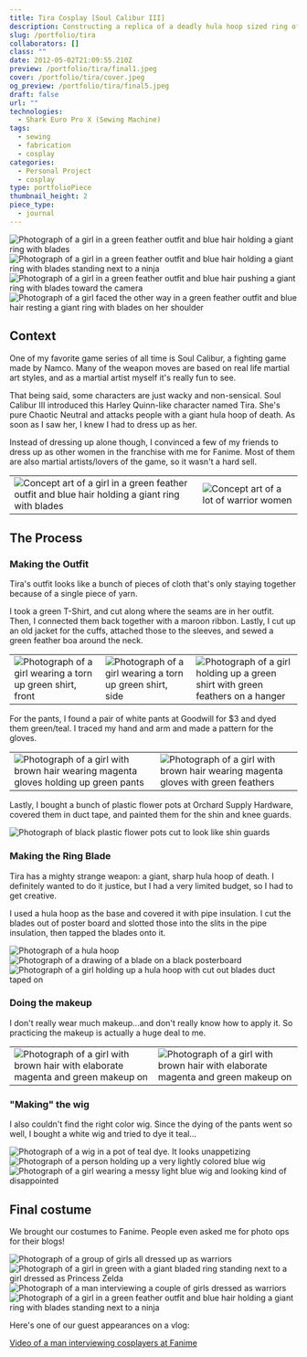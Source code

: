 ```yaml
---
title: Tira Cosplay [Soul Calibur III]
description: Constructing a replica of a deadly hula hoop sized ring of blades and a feathery costume on a budget.
slug: /portfolio/tira
collaborators: []
class: ""
date: 2012-05-02T21:09:55.210Z
preview: /portfolio/tira/final1.jpeg
cover: /portfolio/tira/cover.jpeg
og_preview: /portfolio/tira/final5.jpeg
draft: false
url: ""
technologies:
  - Shark Euro Pro X (Sewing Machine)
tags:
  - sewing
  - fabrication
  - cosplay
categories:
  - Personal Project
  - cosplay
type: portfolioPiece
thumbnail_height: 2
piece_type:
  - journal
---
```


![Photograph of a girl in a green feather outfit and blue hair holding a giant ring with blades](/optimized/portfolio/tira/final1.webp)
![Photograph of a girl in a green feather outfit and blue hair holding a giant ring with blades standing next to a ninja](/optimized/portfolio/tira/final4.webp)
![Photograph of a girl in a green feather outfit and blue hair pushing a giant ring with blades toward the camera](/optimized/portfolio/tira/final5.webp)
![Photograph of a girl faced the other way in a green feather outfit and blue hair resting a giant ring with blades on her shoulder](/optimized/portfolio/tira/final2.webp)


## Context

One of my favorite game series of all time is Soul Calibur, a fighting game made by Namco. Many of the weapon moves are based on real life martial art styles, and as a martial artist myself it's really fun to see.

That being said, some characters are just wacky and non-sensical. Soul Calibur III introduced this Harley Quinn-like character named Tira. She's pure Chaotic Neutral and attacks people with a giant hula hoop of death. As soon as I saw her, I knew I had to dress up as her.

Instead of dressing up alone though, I convinced a few of my friends to dress up as other women in the franchise with me for Fanime. Most of them are also martial artists/lovers of the game, so it wasn't a hard sell.

| | |
| -- | -- |
| ![Concept art of a girl in a green feather outfit and blue hair holding a giant ring with blades](/optimized/portfolio/tira/concept.webp) | ![Concept art of a lot of warrior women](/optimized/portfolio/tira/scgirls.webp) |

## The Process

### Making the Outfit

Tira's outfit looks like a bunch of pieces of cloth that's only staying together because of a single piece of yarn.

I took a green T-Shirt, and cut along where the seams are in her outfit. Then, I connected them back together with a maroon ribbon. Lastly, I cut up an old jacket for the cuffs, attached those to the sleeves, and sewed a green feather boa around the neck.

| | | |
| -- | -- | -- |
| ![Photograph of a girl wearing a torn up green shirt, front](/optimized/portfolio/tira/progress1.webp) | ![Photograph of a girl wearing a torn up green shirt, side](/optimized/portfolio/tira/progress2.webp) | ![Photograph of a girl holding up a green shirt with green feathers on a hanger](/optimized/portfolio/tira/progress3.webp) |

For the pants, I found a pair of white pants at Goodwill for $3 and dyed them green/teal. I traced my hand and arm and made a pattern for the gloves.

| | |
| -- | -- |
| ![Photograph of a girl with brown hair wearing magenta gloves holding up green pants](/optimized/portfolio/tira/pants1.webp) | ![Photograph of a girl with brown hair wearing magenta gloves with green feathers](/optimized/portfolio/tira/pants2.webp) |

Lastly, I bought a bunch of plastic flower pots at Orchard Supply Hardware, covered them in duct tape, and painted them for the shin and knee guards.

![Photograph of black plastic flower pots cut to look like shin guards](/optimized/portfolio/tira/shins.webp)

### Making the Ring Blade

Tira has a mighty strange weapon: a giant, sharp hula hoop of death. I definitely wanted to do it justice, but I had a very limited budget, so I had to get creative.

I used a hula hoop as the base and covered it with pipe insulation. I cut the blades out of poster board and slotted those into the slits in the pipe insulation, then tapped the blades onto it.

![Photograph of a hula hoop](/optimized/portfolio/tira/ring1.webp)
![Photograph of a drawing of a blade on a black posterboard](/optimized/portfolio/tira/ring2.webp)
![Photograph of a girl holding up a hula hoop with cut out blades duct taped on](/optimized/portfolio/tira/ring3.webp)

### Doing the makeup

I don't really wear much makeup...and don't really know how to apply it. So practicing the makeup is actually a huge deal to me.

| | |
| -- | -- |
| ![Photograph of a girl with brown hair with elaborate magenta and green makeup on](/optimized/portfolio/tira/makeup1.webp) | ![Photograph of a girl with brown hair with elaborate magenta and green makeup on](/optimized/portfolio/tira/makeup2.webp) |

### "Making" the wig
I also couldn't find the right color wig. Since the dying of the pants went so well, I bought a white wig and tried to dye it teal...

![Photograph of a wig in a pot of teal dye. It looks unappetizing](/optimized/portfolio/tira/dye1.webp)
![Photograph of a person holding up a very lightly colored blue wig](/optimized/portfolio/tira/dye2.webp)
![Photograph of a girl wearing a messy light blue wig and looking kind of disappointed](/optimized/portfolio/tira/dye3.webp)

## Final costume

We brought our costumes to Fanime. People even asked me for photo ops for their blogs!

![Photograph of a group of girls all dressed up as warriors](/optimized/portfolio/tira/group.webp)
![Photograph of a girl in green with a giant bladed ring standing next to a girl dressed as Princess Zelda](/optimized/portfolio/tira/final3.webp)
![Photograph of a man interviewing a couple of girls dressed as warriors](/optimized/portfolio/tira/vinnie.webp)
![Photograph of a girl in a green feather outfit and blue hair holding a giant ring with blades standing next to a ninja](/optimized/portfolio/tira/final4.webp)

Here's one of our guest appearances on a vlog:

[Video of a man interviewing cosplayers at Fanime](https://www.youtube.com/embed/jqpM_-RoNwU?start=104)